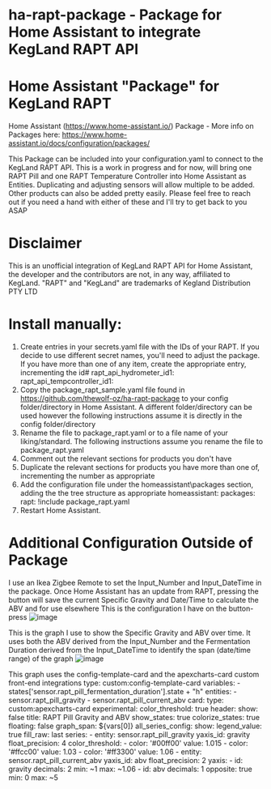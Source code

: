 # ha-rapt-package - Package for Home Assistant to integrate KegLand RAPT API
# Home Assistant "Package" for KegLand RAPT

Home Assistant (https://www.home-assistant.io/) Package - More info on Packages here: https://www.home-assistant.io/docs/configuration/packages/

This Package can be included into your configuration.yaml to connect to the KegLand RAPT API. This is a work in progress and for now, will bring one RAPT Pill and one RAPT Temperature Controller into Home Assistant as Entities. Duplicating and adjusting sensors will allow multiple to be added. Other products can also be added pretty easily. Please feel free to reach out if you need a hand with either of these and I'll try to get back to you ASAP

# Disclaimer
This is an unofficial integration of KegLand RAPT API for Home Assistant, the developer and the contributors are not, in any way, affiliated to KegLand. "RAPT" and "KegLand" are trademarks of Kegland Distribution PTY LTD

# Install manually:
1. Create entries in your secrets.yaml file with the IDs of your RAPT. If you decide to use different secret names, you'll need to adjust the package. If you have more than one of any item, create the appropriate entry, incrementing the id#
    rapt_api_hydrometer_id1: <enter Hydrometer ID here>
    rapt_api_tempcontroller_id1: <enter Temperature Controller ID here>
2. Copy the package_rapt_sample.yaml file found in https://github.com/thewolf-oz/ha-rapt-package to your config folder/directory in Home Assistant. A different folder/directory can be used however the following instructions assume it is directly in the config folder/directory 
3. Rename the file to package_rapt.yaml or to a file name of your liking/standard. The following instructions assume you rename the file to package_rapt.yaml
4. Comment out the relevant sections for products you don't have
5. Duplicate the relevant sections for products you have more than one of, incrementing the number as appropriate
6. Add the configuration file under the homeassistant\packages section, adding the the tree structure as appropriate
    homeassistant:
      packages:
        rapt: !include package_rapt.yaml
7. Restart Home Assistant.

# Additional Configuration Outside of Package
I use an Ikea Zigbee Remote to set the Input_Number and Input_DateTime in the package. Once Home Assistant has an update from RAPT, pressing the button will save the current Specific Gravity and Date/Time to calculate the ABV and for use elsewhere
  This is the configuration I have on the button-press
![image](https://user-images.githubusercontent.com/86336633/158142354-a4752f14-40c2-409a-a033-60dba44b1ec3.png)

  This is the graph I use to show the Specific Gravity and ABV over time. It uses both the ABV derived from the Input_Number and the Fermentation Duration derived from the Input_DateTime to identify the span (date/time range) of the graph
![image](https://user-images.githubusercontent.com/86336633/158143224-6dc8636a-a855-4a4a-90e7-c9547d82d879.png)

  This graph uses the config-template-card and the apexcharts-card custom front-end integrations
            type: custom:config-template-card
            variables:
              - states['sensor.rapt_pill_fermentation_duration'].state + "h"
            entities:
              - sensor.rapt_pill_gravity
              - sensor.rapt_pill_current_abv
            card:
              type: custom:apexcharts-card
              experimental:
                color_threshold: true
              header:
                show: false
                title: RAPT Pill Gravity and ABV
                show_states: true
                colorize_states: true
                floating: false
              graph_span: ${vars[0]}
              all_series_config:
                show:
                  legend_value: true
                fill_raw: last
              series:
                - entity: sensor.rapt_pill_gravity
                  yaxis_id: gravity
                  float_precision: 4
                  color_threshold:
                    - color: '#00ff00'
                      value: 1.015
                    - color: '#ffcc00'
                      value: 1.03
                    - color: '#ff3300'
                      value: 1.06
                - entity: sensor.rapt_pill_current_abv
                  yaxis_id: abv
                  float_precision: 2
              yaxis:
                - id: gravity
                  decimals: 2
                  min: ~1
                  max: ~1.06
                - id: abv
                  decimals: 1
                  opposite: true
                  min: 0
                  max: ~5
